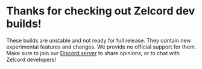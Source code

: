 # Thanks for checking out Zelcord dev builds!
These builds are unstable and not ready for full release. They contain new experimental features and changes. We provide no official support for them.   
Make sure to join our [Discord server](https://discord.gg/uaW5vMY3V6) to share opinions, or to chat with Zelcord developers!
